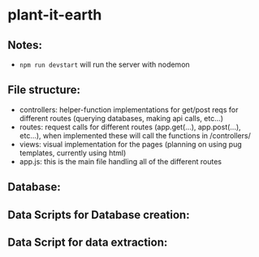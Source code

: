 # plant-it-earth

## Notes: 
- `npm run devstart` will run the server with nodemon 

## File structure:
- controllers: helper-function implementations for get/post reqs for different routes (querying databases, making api calls, etc...)
- routes: request calls for different routes (app.get(...), app.post(...), etc...), when implemented these will call the functions in /controllers/
- views: visual implementation for the pages (planning on using pug templates, currently using html)
- app.js: this is the main file handling all of the different routes
## Database:

## Data Scripts for Database creation: 
## Data Script for data extraction: 
